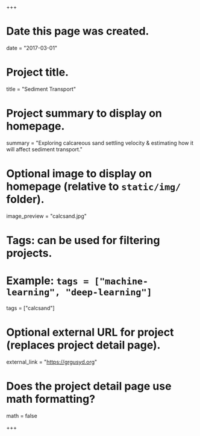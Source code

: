+++
# Date this page was created.
date = "2017-03-01"

# Project title.
title = "Sediment Transport"

# Project summary to display on homepage.
summary = "Exploring calcareous sand settling velocity & estimating how it will affect sediment transport."

# Optional image to display on homepage (relative to `static/img/` folder).
image_preview = "calcsand.jpg"

# Tags: can be used for filtering projects.
# Example: `tags = ["machine-learning", "deep-learning"]`
tags = ["calcsand"]

# Optional external URL for project (replaces project detail page).
external_link = "https://grgusyd.org"

# Does the project detail page use math formatting?
math = false

+++
